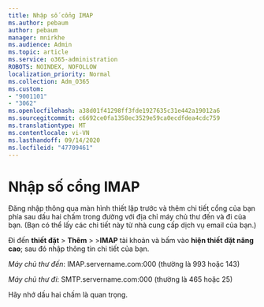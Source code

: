```yaml
---
title: Nhập số cổng IMAP
ms.author: pebaum
author: pebaum
manager: mnirkhe
ms.audience: Admin
ms.topic: article
ms.service: o365-administration
ROBOTS: NOINDEX, NOFOLLOW
localization_priority: Normal
ms.collection: Adm_O365
ms.custom:
- "9001101"
- "3062"
ms.openlocfilehash: a38d01f41298ff3fde1927635c31e442a19012a6
ms.sourcegitcommit: c6692ce0fa1358ec3529e59ca0ecdfdea4cdc759
ms.translationtype: MT
ms.contentlocale: vi-VN
ms.lasthandoff: 09/14/2020
ms.locfileid: "47709461"
---
```

# <a name="enter-imap-port-numbers"></a>Nhập số cổng IMAP

Đăng nhập thông qua màn hình thiết lập trước và thêm chi tiết cổng của bạn phía sau dấu hai chấm trong đường với địa chỉ máy chủ thư đến và đi của bạn. (Bạn có thể lấy các chi tiết này từ nhà cung cấp dịch vụ email của bạn.) 

Đi đến **thiết đặt**  >  **Thêm**  >  >**IMAP** tài khoản và bấm vào **hiện thiết đặt nâng cao**; sau đó nhập thông tin chi tiết của bạn. 

*Máy chủ thư đến*: IMAP.servername.com:000 (thường là 993 hoặc 143) 

*Máy chủ thư đi*: SMTP.servername.com:000 (thường là 465 hoặc 25) 

Hãy nhớ dấu hai chấm là quan trọng. 
